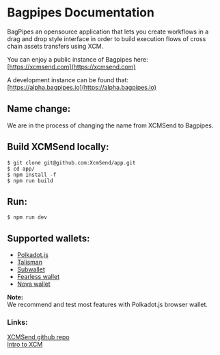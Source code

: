 # Bagpipes Documentation

BagPipes an opensource application that lets you create workflows in a drag and drop style interface in order to build execution flows of cross chain assets transfers using XCM.  

You can enjoy a public instance of Bagpipes here:  
[https://xcmsend.com](https://xcmsend.com)  

A development instance can be found that:  
[https://alpha.bagpipes.io](https://alpha.bagpipes.io)

## Name change:  
We are in the process of changing the name from XCMSend to Bagpipes. 
 

## Build XCMSend locally:  
```shell
$ git clone git@github.com:XcmSend/app.git  
$ cd app/
$ npm install -f
$ npm run build
```

## Run:  
```shell
$ npm run dev
```

## Supported wallets:  
-  [Polkadot.js](https://polkadot.js.org/extension/)  
-  [Talisman](https://www.talisman.xyz/)   
-  [Subwallet](https://www.subwallet.app/)    
-  [Fearless wallet](https://fearlesswallet.io/)     
-  [Nova wallet](https://novawallet.io/)  

**Note:**  
We recommend and test most features with Polkadot.js browser wallet.  
 

### Links:  
[XCMSend github repo](https://github.com/XcmSend/app)     
[Intro to XCM](https://wiki.polkadot.network/docs/learn-xcm)   
